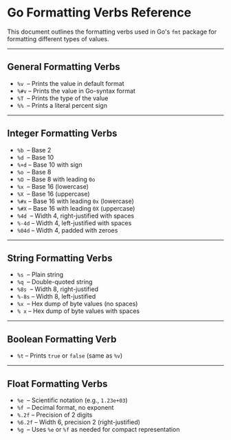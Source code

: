 # Go Formatting Verbs Reference

This document outlines the formatting verbs used in Go's `fmt` package for formatting different types of values.

---

## General Formatting Verbs

- `%v` &nbsp;– Prints the value in default format
- `%#v` – Prints the value in Go-syntax format
- `%T` &nbsp;– Prints the type of the value
- `%%` &nbsp;– Prints a literal percent sign

---

## Integer Formatting Verbs

- `%b` &nbsp;– Base 2
- `%d` &nbsp;– Base 10
- `%+d` – Base 10 with sign
- `%o` &nbsp;– Base 8
- `%O` &nbsp;– Base 8 with leading `0o`
- `%x` &nbsp;– Base 16 (lowercase)
- `%X` &nbsp;– Base 16 (uppercase)
- `%#x` – Base 16 with leading `0x` (lowercase)
- `%#X` – Base 16 with leading `0X` (uppercase)
- `%4d` &nbsp;– Width 4, right-justified with spaces
- `%-4d` – Width 4, left-justified with spaces
- `%04d` – Width 4, padded with zeroes

---

## String Formatting Verbs

- `%s` &nbsp;– Plain string
- `%q` &nbsp;– Double-quoted string
- `%8s` &nbsp;– Width 8, right-justified
- `%-8s` – Width 8, left-justified
- `%x` &nbsp;– Hex dump of byte values (no spaces)
- `% x` – Hex dump of byte values with spaces

---

## Boolean Formatting Verb

- `%t` – Prints `true` or `false` (same as `%v`)

---

## Float Formatting Verbs

- `%e` &nbsp;– Scientific notation (e.g., `1.23e+03`)
- `%f` &nbsp;– Decimal format, no exponent
- `%.2f` – Precision of 2 digits
- `%6.2f` – Width 6, precision 2 (right-justified)
- `%g` &nbsp;– Uses `%e` or `%f` as needed for compact representation
